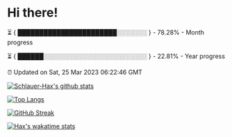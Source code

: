 # Hi there!

⏳ { ███████████████████████░░░░░░░ } - 78.28% - Month progress

⏳ { ██████░░░░░░░░░░░░░░░░░░░░░░░░ } - 22.81% - Year progress

⏰ Updated on Sat, 25 Mar 2023 06:22:46 GMT


[![Schlauer-Hax's github stats](https://github-readme-stats.vercel.app/api?username=Schlauer-Hax&show_icons=true&theme=dark&count_private=true)](https://github.com/Schlauer-Hax)


[![Top Langs](https://github-readme-stats.vercel.app/api/top-langs/?username=Schlauer-Hax&layout=compact&theme=dark)](https://github.com/Schlauer-Hax?tab=repositories)

[![GitHub Streak](https://streak-stats.demolab.com?user=Schlauer-Hax&theme=dark)](https://git.io/streak-stats)

[![Hax's wakatime stats](https://github-readme-stats.vercel.app/api/wakatime?username=Hax&theme=dark)](https://wakatime.com/@Hax)

